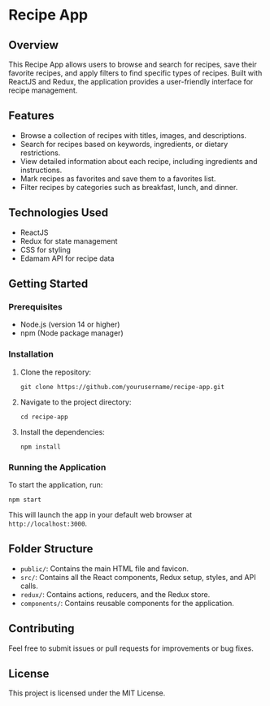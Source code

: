 # Recipe App

## Overview
This Recipe App allows users to browse and search for recipes, save their favorite recipes, and apply filters to find specific types of recipes. Built with ReactJS and Redux, the application provides a user-friendly interface for recipe management.

## Features
- Browse a collection of recipes with titles, images, and descriptions.
- Search for recipes based on keywords, ingredients, or dietary restrictions.
- View detailed information about each recipe, including ingredients and instructions.
- Mark recipes as favorites and save them to a favorites list.
- Filter recipes by categories such as breakfast, lunch, and dinner.

## Technologies Used
- ReactJS
- Redux for state management
- CSS for styling
- Edamam API for recipe data

## Getting Started

### Prerequisites
- Node.js (version 14 or higher)
- npm (Node package manager)

### Installation
1. Clone the repository:
   ```
   git clone https://github.com/yourusername/recipe-app.git
   ```
2. Navigate to the project directory:
   ```
   cd recipe-app
   ```
3. Install the dependencies:
   ```
   npm install
   ```

### Running the Application
To start the application, run:
```
npm start
```
This will launch the app in your default web browser at `http://localhost:3000`.

## Folder Structure
- `public/`: Contains the main HTML file and favicon.
- `src/`: Contains all the React components, Redux setup, styles, and API calls.
- `redux/`: Contains actions, reducers, and the Redux store.
- `components/`: Contains reusable components for the application.

## Contributing
Feel free to submit issues or pull requests for improvements or bug fixes.

## License
This project is licensed under the MIT License.